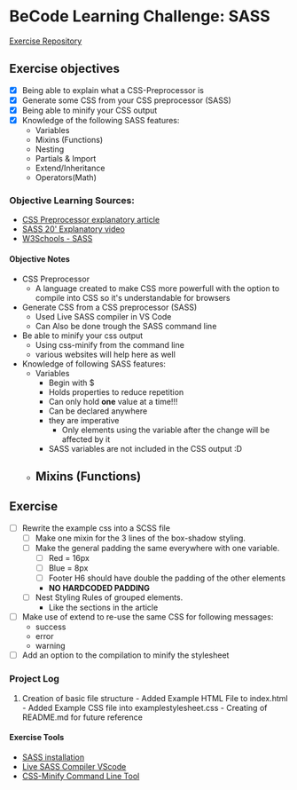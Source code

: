 # BeCode Learning Challenge: SASS #
[Exercise Repository](https://github.com/becodeorg/ANT-Lamarr-6.35/tree/main/1.The-Field/html-css/SASS)
## Exercise objectives ##
- [X] Being able to explain what a CSS-Preprocessor is
- [X] Generate some CSS from your CSS preprocessor (SASS)
- [X] Being able to minify your CSS output
- [X] Knowledge of the following SASS features:
   - Variables
   - Mixins (Functions)
   - Nesting
   - Partials & Import
   - Extend/Inheritance
   - Operators(Math)
### Objective Learning Sources: ###
- [CSS Preprocessor explanatory article](https://www.template.net/tutorials/css-preprocessor/)
- [SASS 20' Explanatory video](https://www.youtube.com/watch?v=Zz6eOVaaelI)
- [W3Schools - SASS](https://www.w3schools.com/sass/)

#### Objective Notes ####
- CSS Preprocessor
  - A language created to make CSS more powerfull with the option to compile into CSS so it's understandable for browsers
- Generate CSS from a CSS preprocessor (SASS)
  - Used Live SASS compiler in VS Code
  - Can Also be done trough the SASS command line
- Be able to minify your css output
  - Using css-minify from the command line
  - various websites will help here as well
- Knowledge of following SASS features:
  - Variables
    - Begin with $
    - Holds properties to reduce repetition
    - Can only hold **one** value at a time!!!
    - Can be declared anywhere 
    - they are imperative
      - Only elements using the variable after the change will be affected by it
    - SASS variables are not included in the CSS output :D
  - Mixins (Functions) 
    - 
## Exercise ##
- [ ] Rewrite the example css into a SCSS file
  - [ ] Make one mixin for the 3 lines of the box-shadow styling.
  - [ ] Make the general padding the same everywhere with one variable.
    - [ ] Red = 16px
    - [ ] Blue = 8px
    - [ ] Footer H6 should have double the padding of the other elements
    - **NO HARDCODED PADDING**
  - [ ] Nest Styling Rules of grouped elements.
    - Like the sections in the article
- [ ] Make use of extend to re-use the same CSS for following messages:
    - success
    - error
    - warning
- [ ] Add an option to the compilation to minify the stylesheet
### Project Log ###
1. Creation of basic file structure
        - Added Example HTML File to index.html
        - Added Example CSS file into examplestylesheet.css
        - Creating of README.md for future reference


#### Exercise Tools ####
- [SASS installation](https://sass-lang.com/install)
- [Live SASS Compiler VScode](https://marketplace.visualstudio.com/items?itemName=ritwickdey.live-sass)
- [CSS-Minify Command Line Tool](https://10minute.tech/minify-css-and-js-files-from-the-terminal/)
